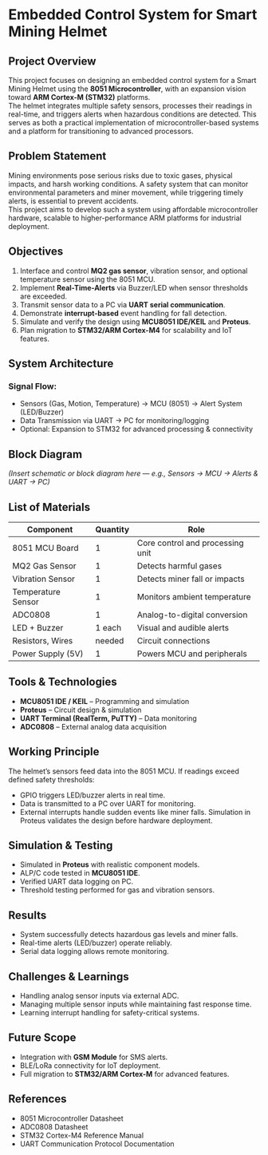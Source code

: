 # Embedded Control System for Smart Mining Helmet
## Project Overview
This project focuses on designing an embedded control system for a Smart Mining Helmet using the **8051 Microcontroller**, with an expansion vision toward **ARM Cortex-M (STM32)** platforms.  
The helmet integrates multiple safety sensors, processes their readings in real-time, and triggers alerts when hazardous conditions are detected. This serves as both a practical implementation of microcontroller-based systems and a platform for transitioning to advanced processors.

## Problem Statement
Mining environments pose serious risks due to toxic gases, physical impacts, and harsh working conditions. A safety system that can monitor environmental parameters and miner movement, while triggering timely alerts, is essential to prevent accidents.  
This project aims to develop such a system using affordable microcontroller hardware, scalable to higher-performance ARM platforms for industrial deployment.

## Objectives
1. Interface and control **MQ2 gas sensor**, vibration sensor, and optional temperature sensor using the 8051 MCU.
2. Implement **Real-Time-Alerts** via Buzzer/LED when sensor thresholds are exceeded.
3. Transmit sensor data to a PC via **UART serial communication**.
4. Demonstrate **interrupt-based** event handling for fall detection.
5. Simulate and verify the design using **MCU8051 IDE/KEIL** and **Proteus**.
6. Plan migration to **STM32/ARM Cortex-M4** for scalability and IoT features.

## System Architecture
### Signal Flow:
* Sensors (Gas, Motion, Temperature) → MCU (8051) → Alert System (LED/Buzzer)  
* Data Transmission via UART → PC for monitoring/logging  
* Optional: Expansion to STM32 for advanced processing & connectivity

## Block Diagram
*(Insert schematic or block diagram here — e.g., Sensors → MCU → Alerts & UART → PC)* 

## List of Materials
| Component           | Quantity | Role                                   |
| ------------------- | -------- | -------------------------------------- |
| 8051 MCU Board      | 1        | Core control and processing unit       |
| MQ2 Gas Sensor      | 1        | Detects harmful gases                  |
| Vibration Sensor    | 1        | Detects miner fall or impacts          |
| Temperature Sensor  | 1        | Monitors ambient temperature           |
| ADC0808             | 1        | Analog-to-digital conversion           |
| LED + Buzzer        | 1 each   | Visual and audible alerts              |
| Resistors, Wires    | needed   | Circuit connections                    |
| Power Supply (5V)   | 1        | Powers MCU and peripherals             |

## Tools & Technologies
* **MCU8051 IDE / KEIL** – Programming and simulation
* **Proteus** – Circuit design & simulation
* **UART Terminal (RealTerm, PuTTY)** – Data monitoring
* **ADC0808** – External analog data acquisition

## Working Principle
The helmet’s sensors feed data into the 8051 MCU. If readings exceed defined safety thresholds:
* GPIO triggers LED/buzzer alerts in real time.
* Data is transmitted to a PC over UART for monitoring.
* External interrupts handle sudden events like miner falls.
Simulation in Proteus validates the design before hardware deployment.

## Simulation & Testing
* Simulated in **Proteus** with realistic component models.
* ALP/C code tested in **MCU8051 IDE**.
* Verified UART data logging on PC.
* Threshold testing performed for gas and vibration sensors.

## Results
* System successfully detects hazardous gas levels and miner falls.
* Real-time alerts (LED/buzzer) operate reliably.
* Serial data logging allows remote monitoring.

## Challenges & Learnings
* Handling analog sensor inputs via external ADC.
* Managing multiple sensor inputs while maintaining fast response time.
* Learning interrupt handling for safety-critical systems.

## Future Scope
* Integration with **GSM Module** for SMS alerts.
* BLE/LoRa connectivity for IoT deployment.
* Full migration to **STM32/ARM Cortex-M** for advanced features.

## References
* 8051 Microcontroller Datasheet
* ADC0808 Datasheet
* STM32 Cortex-M4 Reference Manual
* UART Communication Protocol Documentation
